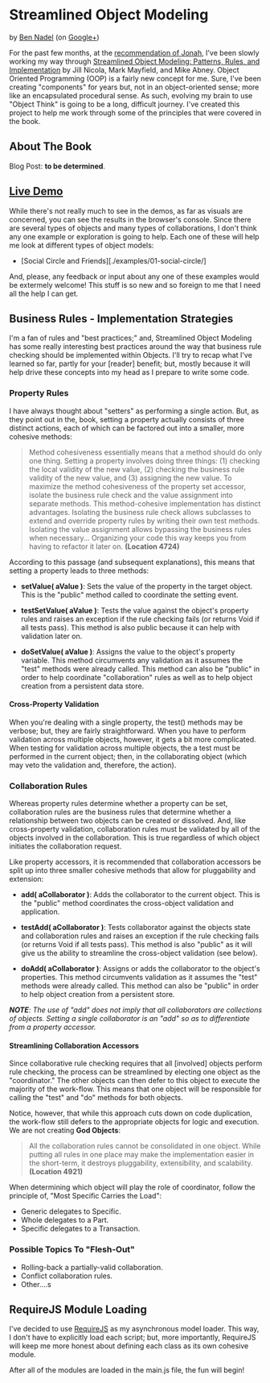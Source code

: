 
# Streamlined Object Modeling

by [Ben Nadel][1] (on [Google+][2])

For the past few months, at the [recommendation of Jonah][recommended], I've been slowly working my
way through [Streamlined Object Modeling: Patterns, Rules, and Implementation][book] by Jill Nicola, 
Mark Mayfield, and Mike Abney. Object Oriented Programming (OOP) is a fairly new concept for me. 
Sure, I've been creating "components" for years but, not in an object-oriented sense; more like an 
encapsulated procedural sense. As such, evolving my brain to use "Object Think" is going to be a
long, difficult journey. I've created this project to help me work through some of the principles
that were covered in the book.

## About The Book

Blog Post: __to be determined__.

## [Live Demo][demo]

While there's not really much to see in the demos, as far as visuals are concerned, you can see 
the results in the browser's console. Since there are several types of objects and many types of
collaborations, I don't think any one example or exploration is going to help. Each one of these 
will help me look at different types of object models:

* [Social Circle and Friends][./examples/01-social-circle/]

And, please, any feedback or input about any one of these examples would be extermely welcome! This
stuff is so new and so foreign to me that I need all the help I can get.

## Business Rules - Implementation Strategies

I'm a fan of rules and "best practices;" and, Streamlined Object Modeling has some really 
interesting best practices around the way that business rule checking should be implemented within
Objects. I'll try to recap what I've learned so far, partly for your [reader] benefit; but, mostly
because it will help drive these concepts into my head as I prepare to write some code.

### Property Rules

I have always thought about "setters" as performing a single action. But, as they point out in the,
book, setting a property actually consists of three distinct actions, each of which can be factored 
out into a smaller, more cohesive methods:

> Method cohesiveness essentially means that a method should do only one thing. Setting a property
> involves doing three things: (1) checking the local validity of the new value, (2) checking the
> business rule validity of the new value, and (3) assigning the new value. To maximize the method
> cohesiveness of the property set accessor, isolate the business rule check and the value 
> assignment into separate methods. This method-cohesive implementation has distinct advantages.
> Isolating the business rule check allows subclasses to extend and override property rules by 
> writing their own test methods. Isolating the value assignment allows bypassing the business 
> rules when necessary... Organizing your code this way keeps you from having to refactor it 
> later on. __(Location 4724)__

According to this passage (and subsequent explanations), this means that setting a property leads
to three methods:

* __setValue( aValue )__: Sets the value of the property in the target object. This is the 
"public" method called to coordinate the setting event.

* __testSetValue( aValue )__: Tests the value against the object's property rules and raises an
exception if the rule checking fails (or returns Void if all tests pass). This method is also 
public because it can help with validation later on.

* __doSetValue( aValue )__: Assigns the value to the object's property variable. This method 
circumvents any validation as it assumes the "test" methods were already called. This method can
also be "public" in order to help coordinate "collaboration" rules as well as to help object 
creation from a persistent data store.

#### Cross-Property Validation

When you're dealing with a single property, the test() methods may be verbose; but, they are fairly
straightforward. When you have to perform validation across multiple objects, however, it gets a
bit more complicated. When testing for validation across multiple objects, the a test must be 
performed in the current object; then, in the collaborating object (which may veto the validation
and, therefore, the action).

### Collaboration Rules

Whereas property rules determine whether a property can be set, collaboration rules are the 
business rules that determine whether a relationship between two objects can be created or 
dissolved. And, like cross-property validation, collaboration rules must be validated by all 
of the objects involved in the collaboration. This is true regardless of which object initiates the
collaboration request.

Like property accessors, it is recommended that collaboration accessors be split up into three 
smaller cohesive methods that allow for pluggability and extension:

* __add( aCollaborator )__: Adds the collaborator to the current object. This is the "public" 
method coordinates the cross-object validation and application.

* __testAdd( aCollaborator )__: Tests collaborator against the objects state and collaboration
rules and raises an exception if the rule checking fails (or returns Void if all tests pass). This
method is also "public" as it will give us the ability to streamline the cross-object validation
(see below).

* __doAdd( aCollaborator )__: Assigns or adds the collaborator to the object's properties. This
method circumvents validation as it assumes the "test" methods were already called. This method
can also be "public" in order to help object creation from a persistent store.

*__NOTE__: The use of "add" does not imply that all collaborators are collections of objects. 
Setting a single collaborator is an "add" so as to differentiate from a property accessor.*

#### Streamlining Collaboration Accessors

Since collaborative rule checking requires that all [involved] objects perform rule checking,
the process can be streamlined by electing one object as the "coordinator." The other objects can
then defer to this object to execute the majority of the work-flow. This means that one object will
be responsible for calling the "test" and "do" methods for both objects. 

Notice, however, that while this approach cuts down on code duplication, the work-flow still defers
to the appropriate objects for logic and execution. We are not creating __God Objects__:

> All the collaboration rules cannot be consolidated in one object. While putting all rules 
> in one place may make the implementation easier in the short-term, it destroys pluggability,
> extensibility, and scalability. __(Location 4921)__

When determining which object will play the role of coordinator, follow the principle of, "Most 
Specific Carries the Load":

* Generic delegates to Specific.
* Whole delegates to a Part.
* Specific delegates to a Transaction.

### Possible Topics To "Flesh-Out"

* Rolling-back a partially-valid collaboration.
* Conflict collaboration rules.
* Other....s

## RequireJS Module Loading

I've decided to use [RequireJS][requirejs] as my asynchronous model loader. This way, I don't have 
to explicitly load each script; but, more importantly, RequireJS will keep me more honest about 
defining each class as its own cohesive module.

After all of the modules are loaded in the main.js file, the fun will begin!


[1]: http://www.bennadel.com
[2]: https://plus.google.com/108976367067760160494?rel=author
[book]: http://amzn.to/19CdGIu
[dunbar]: en.wikipedia.org/wiki/Dunbar's_number
[recommended]: http://www.bennadel.com/blog/2470-What-If-All-User-Interface-UI-Data-Came-In-Reports-.htm#comments_42341
[requirejs]: http://requirejs.org/
[demo]: http://bennadel.github.io/Streamlined-Object-Modeling/app/
